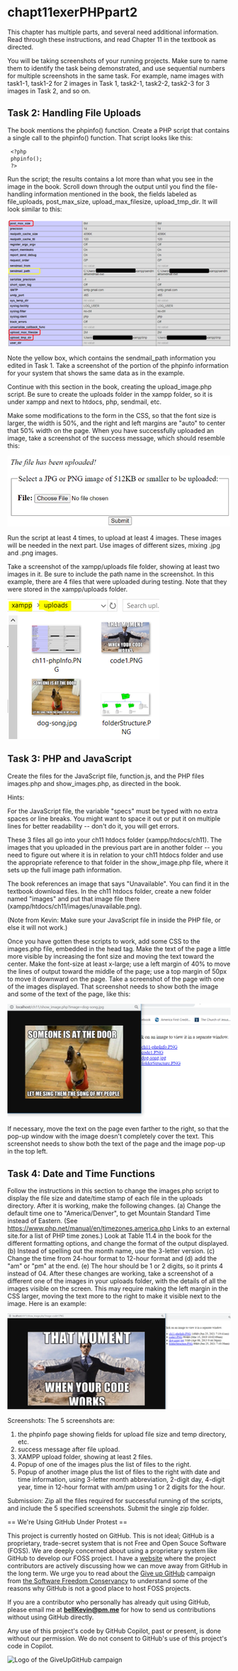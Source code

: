 # chapt11exerPHPpart2

This chapter has multiple parts, and several need additional information. Read through these instructions, and read Chapter 11 in the textbook as directed.

You will be taking screenshots of your running projects. Make sure to name them to identify the task being demonstrated, and use sequential numbers for multiple screenshots in the same task. For example, name images with task1-1, task1-2 for 2 images in Task 1, task2-1, task2-2, task2-3 for 3 images in Task 2, and so on.

 

## Task 2: Handling File Uploads

The book mentions the phpinfo() function. Create a PHP script that contains a single call to the phpinfo() function. That script looks like this:

     <?php
     phpinfo();
     ?>

Run the script; the results contains a lot more than what you see in the image in the book. Scroll down through the output until you find the file-handling information mentioned in the book, the fields labeled as file_uploads, post_max_size, upload_max_filesize, upload_tmp_dir. It will look similar to this:

![ch11-phpInfo.PNG](https://github.com/bell-kevin/chapt11exerPHPpart2/blob/main/pictures/ch11-phpInfo.PNG)

Note the yellow box, which contains the sendmail_path information you edited in Task 1. Take a screenshot of the portion of the phpinfo information for your system that shows the same data as in the example.

Continue with this section in the book, creating the upload_image.php script. Be sure to create the uploads folder in the xampp folder, so it is under xampp and next to htdocs, php, sendmail, etc.

Make some modifications to the form in the CSS, so that the font size is larger, the width is 50%, and the right and left margins are "auto" to center that 50% width on the page. When you have successfully uploaded an image, take a screenshot of the success message, which should resemble this:

![ch11-file-success.PNG](https://github.com/bell-kevin/chapt11exerPHPpart2/blob/main/pictures/ch11-file-success.PNG)

Run the script at least 4 times, to upload at least 4 images. These images will be needed in the next part. Use images of different sizes, mixing .jpg and .png images.

Take a screenshot of the xampp/uploads file folder, showing at least two images in it. Be sure to include the path name in the screenshot. In this example, there are 4 files that were uploaded during testing. Note that they were stored in the xampp/uploads folder.

![ch11-file-uploads.PNG](https://github.com/bell-kevin/chapt11exerPHPpart2/blob/main/pictures/ch11-file-uploads.PNG)

## Task 3: PHP and JavaScript

Create the files for the JavaScript file, function.js, and the PHP files images.php and show_images.php, as directed in the book.

Hints:

For the JavaScript file, the variable "specs" must be typed with no extra spaces or line breaks. You might want to space it out or put it on multiple lines for better readability -- don't do it, you will get errors.

These 3 files all go into your ch11 htdocs folder (xampp/htdocs/ch11). The images that you uploaded in the previous part are in another folder -- you need to figure out where it is in relation to your ch11 htdocs folder and use the appropriate reference to that folder in the show_image.php file, where it sets up the full image path information.

The book references an image that says "Unavailable". You can find it in the textbook download files. In the ch11 htdocs folder, create a new folder named "images" and put that image file there (xampp/htdocs/ch11/images/unavailable.png).

(Note from Kevin: Make sure your JavaScript file in inside the PHP file, or else it will not work.)

Once you have gotten these scripts to work, add some CSS to the images.php file, embedded in the head tag. Make the text of the page a little more visible by increasing the font size and moving the text toward the center. Make the font-size at least x-large; use a left margin of 40% to move the lines of output toward the middle of the page; use a top margin of 50px to move it downward on the page. Take a screenshot of the page with one of the images displayed. That screenshot needs to show both the image and some of the text of the page, like this:

![ch11-imagePopup.PNG](https://github.com/bell-kevin/chapt11exerPHPpart2/blob/main/pictures/ch11-imagePopup.PNG)

If necessary, move the text on the page even farther to the right, so that the pop-up window with the image doesn't completely cover the text. This screenshot needs to show both the text of the page and the image pop-up in the top left.

## Task 4: Date and Time Functions

Follow the instructions in this section to change the images.php script to display the file size and date/time stamp of each file in the uploads directory. After it is working, make the following changes. (a) Change the default time one to "America/Denver", to get Mountain Standard Time instead of Eastern. (See https://www.php.net/manual/en/timezones.america.php Links to an external site.for a list of PHP time zones.) Look at Table 11.4 in the book for the different formatting options, and change the format of the output displayed. (b) Instead of spelling out the month name, use the 3-letter version. (c) Change the time from 24-hour format to 12-hour format and (d) add the "am" or "pm" at the end. (e) The hour should be 1 or 2 digits, so it prints 4 instead of 04. After these changes are working, take a screenshot of a different one of the images in your uploads folder, with the details of all the images visible on the screen. This may require making the left margin in the CSS larger, moving the text more to the right to make it visible next to the image. Here is an example:

![ch11-datetime.PNG](https://github.com/bell-kevin/chapt11exerPHPpart2/blob/main/pictures/ch11-datetime.PNG)

 

Screenshots: The 5 screenshots are:

1. the phpinfo page showing fields for upload file size and temp directory, etc.
2. success message after file upload.
3. XAMPP upload folder, showing at least 2 files.
4. Popup of one of the images plus the list of files to the right.
5. Popup of another image plus the list of files to the right with date and time information, using 3-letter month abbreviation, 2-digit day, 4-digit year, time in 12-hour format with am/pm using 1 or 2 digits for the hour.
 

Submission: Zip all the files required for successful running of the scripts, and include the 5 specified screenshots. Submit the single zip folder.

== We're Using GitHub Under Protest ==

This project is currently hosted on GitHub.  This is not ideal; GitHub is a
proprietary, trade-secret system that is not Free and Open Souce Software
(FOSS).  We are deeply concerned about using a proprietary system like GitHub
to develop our FOSS project. I have a [website](https://bellKevin.me) where the
project contributors are actively discussing how we can move away from GitHub
in the long term.  We urge you to read about the [Give up GitHub](https://GiveUpGitHub.org) campaign 
from [the Software Freedom Conservancy](https://sfconservancy.org) to understand some of the reasons why GitHub is not 
a good place to host FOSS projects.

If you are a contributor who personally has already quit using GitHub, please
email me at **bellKevin@pm.me** for how to send us contributions without
using GitHub directly.

Any use of this project's code by GitHub Copilot, past or present, is done
without our permission.  We do not consent to GitHub's use of this project's
code in Copilot.

![Logo of the GiveUpGitHub campaign](https://sfconservancy.org/img/GiveUpGitHub.png)
